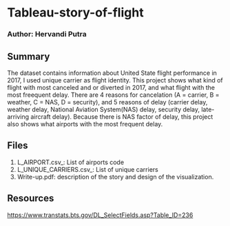 # Tableau-story-of-flight
### Author: Hervandi Putra
## Summary
The dataset contains information about United State flight performance in 2017, I used unique carrier as flight identity. This project shows what kind of flight with most canceled and or diverted in 2017, and what flight with the most freequent delay. There are 4 reasons for cancelation (A = carrier, B = weather, C = NAS, D = security), and 5 reasons of delay (carrier delay, weather delay, National Aviation System(NAS) delay, security delay, late-arriving aircraft delay). Because there is NAS factor of delay, this project also shows what airports with the most frequent delay.
## Files
1. L_AIRPORT.csv_: List of airports code
2. L_UNIQUE_CARRIERS.csv_: List of unique carriers
3. Write-up.pdf: description of the story and design of the visualization.
## Resources
https://www.transtats.bts.gov/DL_SelectFields.asp?Table_ID=236

